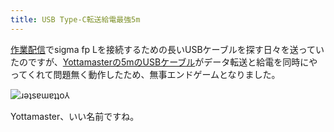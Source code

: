 ```yaml
---
title: USB Type-C転送給電最強5m
---
```

[作業配信](https://www.youtube.com/c/r7kamura)でsigma fp Lを接続するための長いUSBケーブルを探す日々を送っていたのですが、[Yottamasterの5mのUSBケーブル](https://www.amazon.co.jp/dp/B09Y1BY75P)がデータ転送と給電を同時にやってくれて問題無く動作したため、無事エンドゲームとなりました。

![](https://lh3.googleusercontent.com/V5178O4O_4cVQXZF7bjx9wpRqgK-Son0zNcEyb27EBKhCZupKJocpcjXSrp1wnefoikQ3UzCdM0EzPDzklJXQf4mLFn7UG2mAv82LDo434qLYtGgQxwwrazgv9jARoW1IWrjBMDbm0sVPd1soJQvhay3Sd7gM_665s3uNia5phN_GHbVKML4yWIvKo7TSg "ɹǝʇsɐɯɐʇʇo⅄")

Yottamaster、いい名前ですね。
